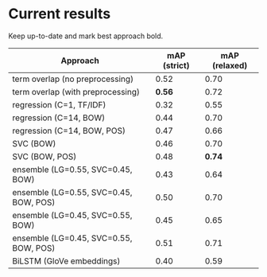# Current results

Keep up-to-date and mark best approach bold.

| Approach | mAP (strict) | mAP (relaxed) |
| --- | --- | --- |
| term overlap (no preprocessing) | 0.52 | 0.70 |
| term overlap (with preprocessing) | **0.56** | 0.72 |
| regression (C=1, TF/IDF) | 0.32 | 0.55 |
| regression (C=14, BOW) | 0.44 | 0.70 |
| regression (C=14, BOW, POS) | 0.47 | 0.66 |
| SVC (BOW) | 0.46 | 0.70 |
| SVC (BOW, POS) | 0.48 | **0.74** |
| ensemble (LG=0.55, SVC=0.45, BOW) | 0.43 | 0.64 |
| ensemble (LG=0.55, SVC=0.45, BOW, POS) | 0.50 | 0.70 |
| ensemble (LG=0.45, SVC=0.55, BOW) | 0.45 | 0.65 |
| ensemble (LG=0.45, SVC=0.55, BOW, POS) | 0.51 | 0.71 |
| BiLSTM (GloVe embeddings) | 0.40 | 0.59 |